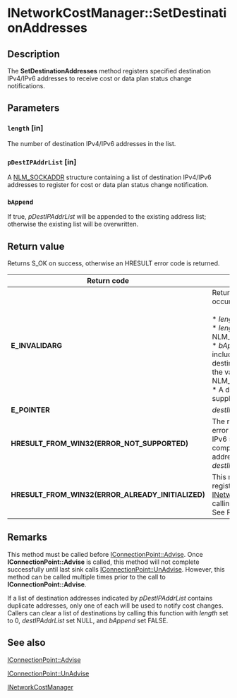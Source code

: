 # INetworkCostManager::SetDestinationAddresses

## Description

The **SetDestinationAddresses** method registers specified destination IPv4/IPv6 addresses to receive cost or data plan status change notifications.

## Parameters

### `length` [in]

The number of destination IPv4/IPv6 addresses in the list.

### `pDestIPAddrList` [in]

A [NLM_SOCKADDR](https://learn.microsoft.com/windows/desktop/api/netlistmgr/ns-netlistmgr-nlm_sockaddr) structure containing a list of destination IPv4/IPv6 addresses to register for cost or data plan status change notification.

### `bAppend`

If true, *pDestIPAddrList* will be appended to the existing address list; otherwise the existing list will be overwritten.

## Return value

Returns S_OK on success, otherwise an HRESULT error code is returned.

| Return code | Description |
| --- | --- |
| **E_INVALIDARG** | Returned if one of the following occurs:<br><br>* *length* is 0.<br>* *length* is larger than NLM_MAX_ADDRESS_LIST_SIZE(10)<br>* *bAppend* is VARIANT_TRUE, but including the number of subscribed destinations in the existing list with the value of *length* exceeds NLM_MAX_ADDRESS_SIZE.<br>* A destination address in the supplied list is invalid. |
| **E_POINTER** | *destIPAddrList* is NULL. |
| **HRESULT_FROM_WIN32(ERROR_NOT_SUPPORTED)** | The request is not supported. This error is returned if either an IPv4 or IPv6 stack is not present on the local computer but either an IPv4 or IPv6 address was specified by *destIPAddr*. |
| **HRESULT_FROM_WIN32(ERROR_ALREADY_INITIALIZED)** | This method was called after registering for [INetworkCostManagerEvents](https://learn.microsoft.com/windows/desktop/api/netlistmgr/nn-netlistmgr-inetworkcostmanagerevents) by calling [IConnectionPoint::Advise](https://learn.microsoft.com/windows/desktop/api/ocidl/nf-ocidl-iconnectionpoint-advise). See Remark for more information. |

## Remarks

This method must be called before [IConnectionPoint::Advise](https://learn.microsoft.com/windows/desktop/api/ocidl/nf-ocidl-iconnectionpoint-advise). Once **IConnectionPoint::Advise** is called, this method will not complete successfully until last sink calls [IConnectionPoint::UnAdvise](https://learn.microsoft.com/windows/desktop/api/ocidl/nf-ocidl-iconnectionpoint-unadvise). However, this method can be called multiple times prior to the call to **IConnectionPoint::Advise**.

 If a list of destination addresses indicated by *pDestIPAddrList* contains duplicate addresses, only one of each will be used to notify cost changes. Callers can clear a list of destinations by calling this function with *length* set to 0, *destIPAddrList* set NULL, and *bAppend* set FALSE.

## See also

[IConnectionPoint::Advise](https://learn.microsoft.com/windows/desktop/api/ocidl/nf-ocidl-iconnectionpoint-advise)

[IConnectionPoint::UnAdvise](https://learn.microsoft.com/windows/desktop/api/ocidl/nf-ocidl-iconnectionpoint-unadvise)

[INetworkCostManager](https://learn.microsoft.com/windows/desktop/api/netlistmgr/nn-netlistmgr-inetworkcostmanager)